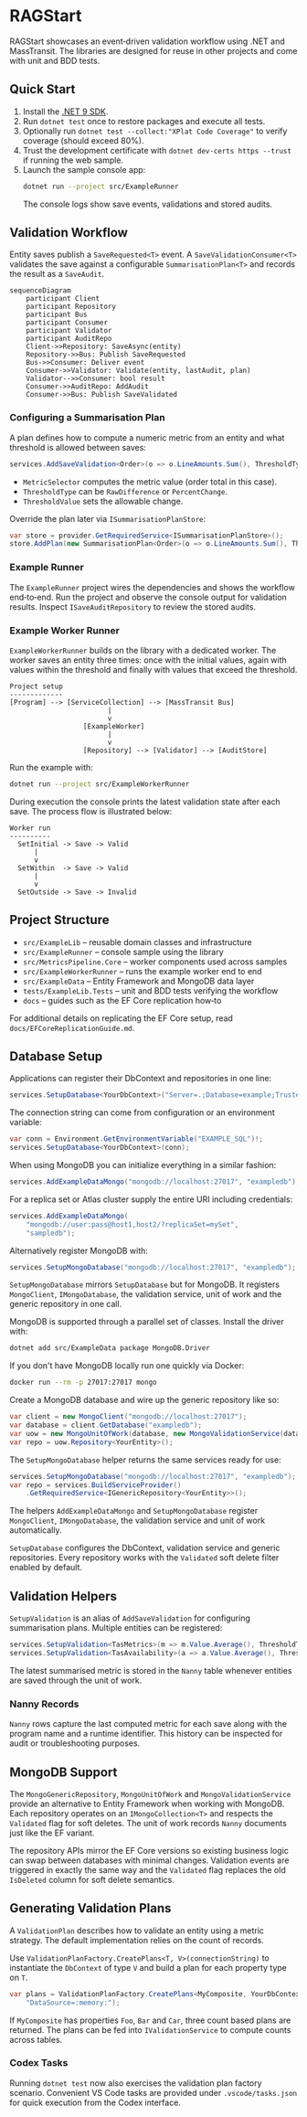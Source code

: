 # RAGStart

RAGStart showcases an event‑driven validation workflow using .NET and MassTransit. The libraries are designed for reuse in other projects and come with unit and BDD tests.

## Quick Start

1. Install the [.NET 9 SDK](https://dotnet.microsoft.com/en-us/download).
2. Run `dotnet test` once to restore packages and execute all tests.
3. Optionally run `dotnet test --collect:"XPlat Code Coverage"` to verify coverage (should exceed 80%).
4. Trust the development certificate with `dotnet dev-certs https --trust` if running the web sample.
5. Launch the sample console app:
   ```bash
   dotnet run --project src/ExampleRunner
   ```
   The console logs show save events, validations and stored audits.

## Validation Workflow

Entity saves publish a `SaveRequested<T>` event. A `SaveValidationConsumer<T>` validates the save against a configurable `SummarisationPlan<T>` and records the result as a `SaveAudit`.

```mermaid
sequenceDiagram
    participant Client
    participant Repository
    participant Bus
    participant Consumer
    participant Validator
    participant AuditRepo
    Client->>Repository: SaveAsync(entity)
    Repository->>Bus: Publish SaveRequested
    Bus->>Consumer: Deliver event
    Consumer->>Validator: Validate(entity, lastAudit, plan)
    Validator-->>Consumer: bool result
    Consumer->>AuditRepo: AddAudit
    Consumer->>Bus: Publish SaveValidated
```

### Configuring a Summarisation Plan

A plan defines how to compute a numeric metric from an entity and what threshold is allowed between saves:

```csharp
services.AddSaveValidation<Order>(o => o.LineAmounts.Sum(), ThresholdType.PercentChange, 0.5m);
```
* `MetricSelector` computes the metric value (order total in this case).
* `ThresholdType` can be `RawDifference` or `PercentChange`.
* `ThresholdValue` sets the allowable change.

Override the plan later via `ISummarisationPlanStore`:

```csharp
var store = provider.GetRequiredService<ISummarisationPlanStore>();
store.AddPlan(new SummarisationPlan<Order>(o => o.LineAmounts.Sum(), ThresholdType.RawDifference, 100m));
```

### Example Runner

The `ExampleRunner` project wires the dependencies and shows the workflow end‑to‑end. Run the project and observe the console output for validation results. Inspect `ISaveAuditRepository` to review the stored audits.

### Example Worker Runner

`ExampleWorkerRunner` builds on the library with a dedicated worker. The worker
saves an entity three times: once with the initial values, again with values
within the threshold and finally with values that exceed the threshold.

```
Project setup
-------------
[Program] --> [ServiceCollection] --> [MassTransit Bus]
                        |
                        v
                  [ExampleWorker]
                        |
                        v
                  [Repository] --> [Validator] --> [AuditStore]
```

Run the example with:

```bash
dotnet run --project src/ExampleWorkerRunner
```

During execution the console prints the latest validation state after each save.
The process flow is illustrated below:

```
Worker run
----------
  SetInitial -> Save -> Valid
      |
      v
  SetWithin  -> Save -> Valid
      |
      v
  SetOutside -> Save -> Invalid
```

## Project Structure

- `src/ExampleLib` – reusable domain classes and infrastructure
- `src/ExampleRunner` – console sample using the library
- `src/MetricsPipeline.Core` – worker components used across samples
- `src/ExampleWorkerRunner` – runs the example worker end to end
- `src/ExampleData` – Entity Framework and MongoDB data layer
- `tests/ExampleLib.Tests` – unit and BDD tests verifying the workflow
- `docs` – guides such as the EF Core replication how‑to

For additional details on replicating the EF Core setup, read `docs/EFCoreReplicationGuide.md`.

## Database Setup

Applications can register their DbContext and repositories in one line:

```csharp
services.SetupDatabase<YourDbContext>("Server=.;Database=example;Trusted_Connection=True");
```

The connection string can come from configuration or an environment variable:

```csharp
var conn = Environment.GetEnvironmentVariable("EXAMPLE_SQL")!;
services.SetupDatabase<YourDbContext>(conn);
```

When using MongoDB you can initialize everything in a similar fashion:

```csharp
services.AddExampleDataMongo("mongodb://localhost:27017", "exampledb");
```

For a replica set or Atlas cluster supply the entire URI including credentials:

```csharp
services.AddExampleDataMongo(
    "mongodb://user:pass@host1,host2/?replicaSet=mySet",
    "sampledb");
```

Alternatively register MongoDB with:

```csharp
services.SetupMongoDatabase("mongodb://localhost:27017", "exampledb");
```

`SetupMongoDatabase` mirrors `SetupDatabase` but for MongoDB. It registers
`MongoClient`, `IMongoDatabase`, the validation service, unit of work and the
generic repository in one call.

MongoDB is supported through a parallel set of classes. Install the driver with:

```bash
dotnet add src/ExampleData package MongoDB.Driver
```

If you don't have MongoDB locally run one quickly via Docker:

```bash
docker run --rm -p 27017:27017 mongo
```

Create a MongoDB database and wire up the generic repository like so:

```csharp
var client = new MongoClient("mongodb://localhost:27017");
var database = client.GetDatabase("exampledb");
var uow = new MongoUnitOfWork(database, new MongoValidationService(database));
var repo = uow.Repository<YourEntity>();
```

The `SetupMongoDatabase` helper returns the same services ready for use:

```csharp
services.SetupMongoDatabase("mongodb://localhost:27017", "exampledb");
var repo = services.BuildServiceProvider()
    .GetRequiredService<IGenericRepository<YourEntity>>();
```

The helpers `AddExampleDataMongo` and `SetupMongoDatabase` register `MongoClient`,
`IMongoDatabase`, the validation service and unit of work automatically.

`SetupDatabase` configures the DbContext, validation service and generic repositories. Every repository works with the `Validated` soft delete filter enabled by default.

## Validation Helpers

`SetupValidation` is an alias of `AddSaveValidation` for configuring summarisation plans. Multiple entities can be registered:

```csharp
services.SetupValidation<TasMetrics>(m => m.Value.Average(), ThresholdType.PercentChange, 0.25m);
services.SetupValidation<TasAvailability>(a => a.Value.Average(), ThresholdType.Average, 1);
```

The latest summarised metric is stored in the `Nanny` table whenever entities are saved through the unit of work.

### Nanny Records

`Nanny` rows capture the last computed metric for each save along with the program name and a runtime identifier. This history can be inspected for audit or troubleshooting purposes.

## MongoDB Support

The `MongoGenericRepository`, `MongoUnitOfWork` and `MongoValidationService`
provide an alternative to Entity Framework when working with MongoDB. Each
repository operates on an `IMongoCollection<T>` and respects the `Validated`
flag for soft deletes. The unit of work records `Nanny` documents just like the
EF variant.

The repository APIs mirror the EF Core versions so existing business logic can
swap between databases with minimal changes. Validation events are triggered in
exactly the same way and the `Validated` flag replaces the old `IsDeleted`
column for soft delete semantics.

## Generating Validation Plans

A `ValidationPlan` describes how to validate an entity using a metric strategy. The default
implementation relies on the count of records.

Use `ValidationPlanFactory.CreatePlans<T, V>(connectionString)` to instantiate the
`DbContext` of type `V` and build a plan for each property type on `T`.

```csharp
var plans = ValidationPlanFactory.CreatePlans<MyComposite, YourDbContext>(
    "DataSource=:memory:");
```

If `MyComposite` has properties `Foo`, `Bar` and `Car`, three count based plans
are returned. The plans can be fed into `IValidationService` to compute counts
across tables.

### Codex Tasks

Running `dotnet test` now also exercises the validation plan factory scenario.
Convenient VS Code tasks are provided under `.vscode/tasks.json` for quick
execution from the Codex interface.
